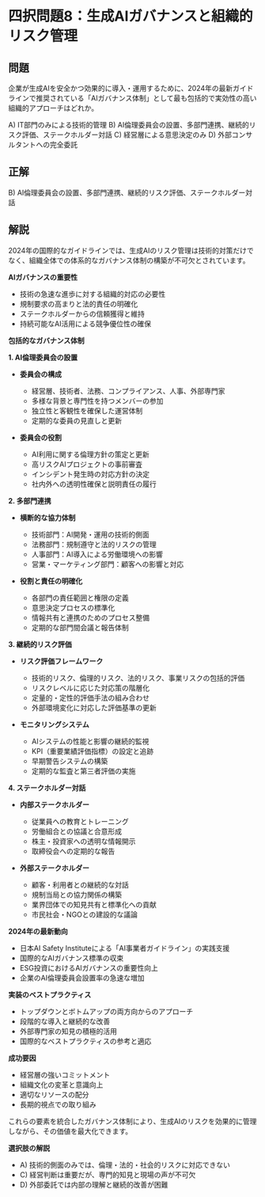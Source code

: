 # 四択問題8：生成AIガバナンスと組織的リスク管理

## 問題
企業が生成AIを安全かつ効果的に導入・運用するために、2024年の最新ガイドラインで推奨されている「AIガバナンス体制」として最も包括的で実効性の高い組織的アプローチはどれか。

A) IT部門のみによる技術的管理
B) AI倫理委員会の設置、多部門連携、継続的リスク評価、ステークホルダー対話
C) 経営層による意思決定のみ
D) 外部コンサルタントへの完全委託

## 正解
B) AI倫理委員会の設置、多部門連携、継続的リスク評価、ステークホルダー対話

## 解説
2024年の国際的なガイドラインでは、生成AIのリスク管理は技術的対策だけでなく、組織全体での体系的なガバナンス体制の構築が不可欠とされています。

**AIガバナンスの重要性**
- 技術の急速な進歩に対する組織的対応の必要性
- 規制要求の高まりと法的責任の明確化
- ステークホルダーからの信頼獲得と維持
- 持続可能なAI活用による競争優位性の確保

**包括的なガバナンス体制**

**1. AI倫理委員会の設置**
- **委員会の構成**
  - 経営層、技術者、法務、コンプライアンス、人事、外部専門家
  - 多様な背景と専門性を持つメンバーの参加
  - 独立性と客観性を確保した運営体制
  - 定期的な委員の見直しと更新

- **委員会の役割**
  - AI利用に関する倫理方針の策定と更新
  - 高リスクAIプロジェクトの事前審査
  - インシデント発生時の対応方針の決定
  - 社内外への透明性確保と説明責任の履行

**2. 多部門連携**
- **横断的な協力体制**
  - 技術部門：AI開発・運用の技術的側面
  - 法務部門：規制遵守と法的リスクの管理
  - 人事部門：AI導入による労働環境への影響
  - 営業・マーケティング部門：顧客への影響と対応

- **役割と責任の明確化**
  - 各部門の責任範囲と権限の定義
  - 意思決定プロセスの標準化
  - 情報共有と連携のためのプロセス整備
  - 定期的な部門間会議と報告体制

**3. 継続的リスク評価**
- **リスク評価フレームワーク**
  - 技術的リスク、倫理的リスク、法的リスク、事業リスクの包括的評価
  - リスクレベルに応じた対応策の階層化
  - 定量的・定性的評価手法の組み合わせ
  - 外部環境変化に対応した評価基準の更新

- **モニタリングシステム**
  - AIシステムの性能と影響の継続的監視
  - KPI（重要業績評価指標）の設定と追跡
  - 早期警告システムの構築
  - 定期的な監査と第三者評価の実施

**4. ステークホルダー対話**
- **内部ステークホルダー**
  - 従業員への教育とトレーニング
  - 労働組合との協議と合意形成
  - 株主・投資家への透明な情報開示
  - 取締役会への定期的な報告

- **外部ステークホルダー**
  - 顧客・利用者との継続的な対話
  - 規制当局との協力関係の構築
  - 業界団体での知見共有と標準化への貢献
  - 市民社会・NGOとの建設的な議論

**2024年の最新動向**
- 日本AI Safety Instituteによる「AI事業者ガイドライン」の実践支援
- 国際的なAIガバナンス標準の収束
- ESG投資におけるAIガバナンスの重要性向上
- 企業のAI倫理委員会設置率の急速な増加

**実装のベストプラクティス**
- トップダウンとボトムアップの両方向からのアプローチ
- 段階的な導入と継続的な改善
- 外部専門家の知見の積極的活用
- 国際的なベストプラクティスの参考と適応

**成功要因**
- 経営層の強いコミットメント
- 組織文化の変革と意識向上
- 適切なリソースの配分
- 長期的視点での取り組み

これらの要素を統合したガバナンス体制により、生成AIのリスクを効果的に管理しながら、その価値を最大化できます。

**選択肢の解説**
- A) 技術的側面のみでは、倫理・法的・社会的リスクに対応できない
- C) 経営判断は重要だが、専門的知見と現場の声が不可欠
- D) 外部委託では内部の理解と継続的改善が困難 